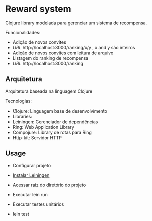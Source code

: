 # Reward system
Clojure library modelada para gerenciar um sistema de recompensa.

Funcionalidades:
* Adição de novos convites 
 * *URL* http://localhost:3000/ranking/x/y , x and y são inteiros
* Adição de novos convites com leitura de arquivo
* Listagem do ranking de recompensa 
 * *URL* http://localhost:3000/ranking

## Arquitetura
Arquitetura baseada na linguagem Clojure

Tecnologias:
* Clojure: Linguagem base de desenvolvimento
* Libraries: 
 * Leiningen: Gerenciador de dependências
 * Ring: Web Application Library 
 * Compojure: Library de rotas para Ring
 * Http-kit: Servidor HTTP

## Usage
* Configurar projeto
 * [Instalar Leiningen](https://github.com/technomancy/leiningen)
 * Acessar raiz do diretório do projeto
 * Executar lein run
 
* Executar testes unitários
 * lein test 
